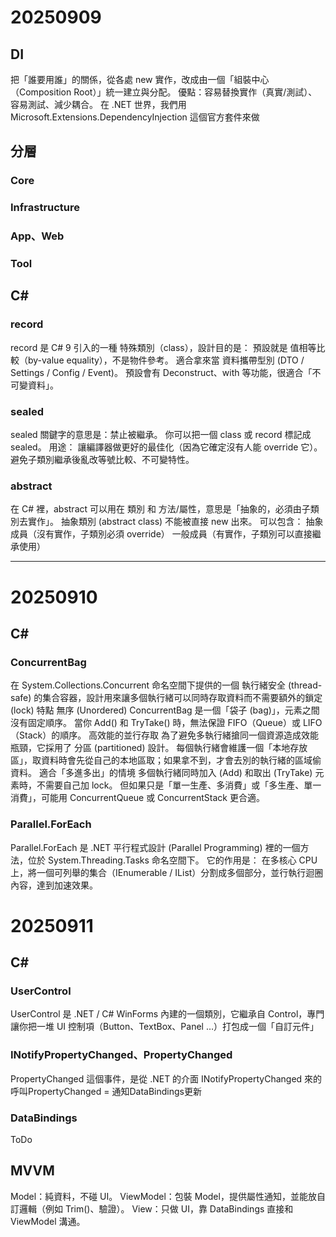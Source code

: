 # 20250909
## DI
把「誰要用誰」的關係，從各處 new 實作，改成由一個「組裝中心（Composition Root）」統一建立與分配。
優點：容易替換實作（真實/測試）、容易測試、減少耦合。
在 .NET 世界，我們用 Microsoft.Extensions.DependencyInjection 這個官方套件來做
## 分層
### Core
### Infrastructure
### App、Web
### Tool
## C#
### record
record 是 C# 9 引入的一種 特殊類別（class），設計目的是：
預設就是 值相等比較（by-value equality），不是物件參考。
適合拿來當 資料攜帶型別 (DTO / Settings / Config / Event)。
預設會有 Deconstruct、with 等功能，很適合「不可變資料」。
### sealed
sealed 關鍵字的意思是：禁止被繼承。
你可以把一個 class 或 record 標記成 sealed。
用途：
    讓編譯器做更好的最佳化（因為它確定沒有人能 override 它）。
    避免子類別繼承後亂改等號比較、不可變特性。
### abstract
在 C# 裡，abstract 可以用在 類別 和 方法/屬性，意思是「抽象的，必須由子類別去實作」。
抽象類別 (abstract class)
不能被直接 new 出來。
可以包含：
    抽象成員（沒有實作，子類別必須 override）
    一般成員（有實作，子類別可以直接繼承使用）

---

# 20250910
## C#
### ConcurrentBag<T>
在 System.Collections.Concurrent 命名空間下提供的一個 執行緒安全 (thread-safe) 的集合容器，設計用來讓多個執行緒可以同時存取資料而不需要額外的鎖定 (lock)
特點
    無序 (Unordered)
        ConcurrentBag 是一個「袋子 (bag)」，元素之間沒有固定順序。
        當你 Add() 和 TryTake() 時，無法保證 FIFO（Queue）或 LIFO（Stack）的順序。
    高效能的並行存取
        為了避免多執行緒搶同一個資源造成效能瓶頸，它採用了 分區 (partitioned) 設計。
        每個執行緒會維護一個「本地存放區」，取資料時會先從自己的本地區取；如果拿不到，才會去別的執行緒的區域偷資料。
    適合「多進多出」的情境
        多個執行緒同時加入 (Add) 和取出 (TryTake) 元素時，不需要自己加 lock。
        但如果只是「單一生產、多消費」或「多生產、單一消費」，可能用 ConcurrentQueue 或 ConcurrentStack 更合適。
### Parallel.ForEach
Parallel.ForEach 是 .NET 平行程式設計 (Parallel Programming) 裡的一個方法，位於 System.Threading.Tasks 命名空間下。
它的作用是：
    在多核心 CPU 上，將一個可列舉的集合（IEnumerable / IList）分割成多個部分，並行執行迴圈內容，達到加速效果。

# 20250911
## C#
### UserControl
UserControl 是 .NET / C# WinForms 內建的一個類別，它繼承自 Control，專門讓你把一堆 UI 控制項（Button、TextBox、Panel …）打包成一個「自訂元件」
### INotifyPropertyChanged、PropertyChanged
PropertyChanged 這個事件，是從 .NET 的介面 INotifyPropertyChanged 來的
呼叫PropertyChanged = 通知DataBindings更新
### DataBindings
ToDo
## MVVM
Model：純資料，不碰 UI。
ViewModel：包裝 Model，提供屬性通知，並能放自訂邏輯（例如 Trim()、驗證）。
View：只做 UI，靠 DataBindings 直接和 ViewModel 溝通。